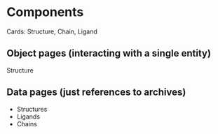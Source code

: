 # Components

Cards: Structure, Chain, Ligand

## Object pages (interacting with a single entity)

Structure


## Data pages (just references to archives)

- Structures
- Ligands
- Chains 



